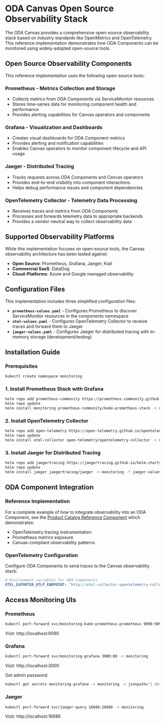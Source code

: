 # ODA Canvas Open Source Observability Stack

The ODA Canvas provides a comprehensive open-source observability stack based on industry standards like OpenMetrics and OpenTelemetry. This reference implementation demonstrates how ODA Components can be monitored using widely-adopted open-source tools.

## Open Source Observability Components

This reference implementation uses the following open-source tools:

### **Prometheus** - Metrics Collection and Storage
- Collects metrics from ODA Components via ServiceMonitor resources
- Stores time-series data for monitoring component health and performance
- Provides alerting capabilities for Canvas operators and components

### **Grafana** - Visualization and Dashboards
- Creates visual dashboards for ODA Component metrics
- Provides alerting and notification capabilities
- Enables Canvas operators to monitor component lifecycle and API usage

### **Jaeger** - Distributed Tracing
- Tracks requests across ODA Components and Canvas operators
- Provides end-to-end visibility into component interactions
- Helps debug performance issues and component dependencies

### **OpenTelemetry Collector** - Telemetry Data Processing
- Receives traces and metrics from ODA Components
- Processes and forwards telemetry data to appropriate backends
- Provides a vendor-neutral way to collect observability data

## Supported Observability Platforms

While this implementation focuses on open-source tools, the Canvas observability architecture has been tested against:

* **Open Source**: Prometheus, Grafana, Jaeger, Kiali
* **Commercial SaaS**: DataDog
* **Cloud-Platforms**: Azure and Google managed observability

## Configuration Files

This implementation includes three simplified configuration files:

- **`prometheus-values.yaml`** - Configures Prometheus to discover ServiceMonitor resources in the components namespace
- **`otel-values.yaml`** - Configures OpenTelemetry Collector to receive traces and forward them to Jaeger
- **`jaeger-values.yaml`** - Configures Jaeger for distributed tracing with in-memory storage (development/testing)

## Installation Guide

### Prerequisites
```bash
kubectl create namespace monitoring
```

### 1. Install Prometheus Stack with Grafana

```bash
helm repo add prometheus-community https://prometheus-community.github.io/helm-charts
helm repo update
helm install monitoring prometheus-community/kube-prometheus-stack -n monitoring -f prometheus-values.yaml
```

### 2. Install OpenTelemetry Collector

```bash
helm repo add open-telemetry https://open-telemetry.github.io/opentelemetry-helm-charts
helm repo update
helm install otel-collector open-telemetry/opentelemetry-collector -n monitoring -f otel-values.yaml
```

### 3. Install Jaeger for Distributed Tracing

```bash
helm repo add jaegertracing https://jaegertracing.github.io/helm-charts
helm repo update
helm install jaeger jaegertracing/jaeger -n monitoring -f jaeger-values.yaml
```

## ODA Component Integration

### Reference Implementation
For a complete example of how to integrate observability into an ODA Component, see the [Product Catalog Reference Component](https://github.com/tmforum-oda/reference-example-components/tree/master/charts/ProductCatalog) which demonstrates:

- OpenTelemetry tracing instrumentation
- Prometheus metrics exposure
- Canvas-compliant observability patterns

### OpenTelemetry Configuration

Configure ODA Components to send traces to the Canvas observability stack:

```yaml
# Environment variables for ODA Components
OTEL_EXPORTER_OTLP_ENDPOINT: "http://otel-collector-opentelemetry-collector.monitoring.svc.cluster.local:4318"
```


## Access Monitoring UIs

### Prometheus
```bash
kubectl port-forward svc/monitoring-kube-prometheus-prometheus 9090:9090 -n monitoring
```
Visit: http://localhost:9090

### Grafana
```bash
kubectl port-forward svc/monitoring-grafana 3000:80 -n monitoring
```
Visit: http://localhost:3000

Get admin password:
```bash
kubectl get secrets monitoring-grafana -n monitoring -o jsonpath="{.data.admin-password}" | base64 -d
```

### Jaeger
```bash
kubectl port-forward svc/jaeger-query 16686:16686 -n monitoring
```
Visit: http://localhost:16686

